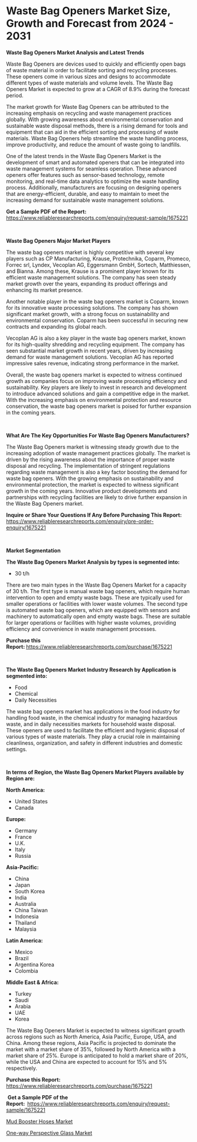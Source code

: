 <p><h1>Waste Bag Openers Market Size, Growth and Forecast from 2024 - 2031</h1></p><p><strong>Waste Bag Openers Market Analysis and Latest Trends</strong></p>
<p><p>Waste Bag Openers are devices used to quickly and efficiently open bags of waste material in order to facilitate sorting and recycling processes. These openers come in various sizes and designs to accommodate different types of waste materials and volume levels. The Waste Bag Openers Market is expected to grow at a CAGR of 8.9% during the forecast period.</p><p>The market growth for Waste Bag Openers can be attributed to the increasing emphasis on recycling and waste management practices globally. With growing awareness about environmental conservation and sustainable waste disposal methods, there is a rising demand for tools and equipment that can aid in the efficient sorting and processing of waste materials. Waste Bag Openers help streamline the waste handling process, improve productivity, and reduce the amount of waste going to landfills.</p><p>One of the latest trends in the Waste Bag Openers Market is the development of smart and automated openers that can be integrated into waste management systems for seamless operation. These advanced openers offer features such as sensor-based technology, remote monitoring, and real-time data analytics to optimize the waste handling process. Additionally, manufacturers are focusing on designing openers that are energy-efficient, durable, and easy to maintain to meet the increasing demand for sustainable waste management solutions.</p></p>
<p><strong>Get a Sample PDF of the Report:&nbsp;</strong> <a href="https://www.reliableresearchreports.com/enquiry/request-sample/1675221">https://www.reliableresearchreports.com/enquiry/request-sample/1675221</a></p>
<p>&nbsp;</p>
<p><strong>Waste Bag Openers Major Market Players</strong></p>
<p><p>The waste bag openers market is highly competitive with several key players such as CP Manufacturing, Krause, Protechnika, Coparm, Promeco, Forrec srl, Lyndex, Vecoplan AG, Eggersmann GmbH, Sortech, Matthiessen, and Bianna. Among these, Krause is a prominent player known for its efficient waste management solutions. The company has seen steady market growth over the years, expanding its product offerings and enhancing its market presence.</p><p>Another notable player in the waste bag openers market is Coparm, known for its innovative waste processing solutions. The company has shown significant market growth, with a strong focus on sustainability and environmental conservation. Coparm has been successful in securing new contracts and expanding its global reach.</p><p>Vecoplan AG is also a key player in the waste bag openers market, known for its high-quality shredding and recycling equipment. The company has seen substantial market growth in recent years, driven by increasing demand for waste management solutions. Vecoplan AG has reported impressive sales revenue, indicating strong performance in the market.</p><p>Overall, the waste bag openers market is expected to witness continued growth as companies focus on improving waste processing efficiency and sustainability. Key players are likely to invest in research and development to introduce advanced solutions and gain a competitive edge in the market. With the increasing emphasis on environmental protection and resource conservation, the waste bag openers market is poised for further expansion in the coming years.</p></p>
<p>&nbsp;</p>
<p><strong>What Are The Key Opportunities For Waste Bag Openers Manufacturers?</strong></p>
<p><p>The Waste Bag Openers market is witnessing steady growth due to the increasing adoption of waste management practices globally. The market is driven by the rising awareness about the importance of proper waste disposal and recycling. The implementation of stringent regulations regarding waste management is also a key factor boosting the demand for waste bag openers. With the growing emphasis on sustainability and environmental protection, the market is expected to witness significant growth in the coming years. Innovative product developments and partnerships with recycling facilities are likely to drive further expansion in the Waste Bag Openers market.</p></p>
<p><strong>Inquire or Share Your Questions If Any Before Purchasing This Report:</strong> <a href="https://www.reliableresearchreports.com/enquiry/pre-order-enquiry/1675221">https://www.reliableresearchreports.com/enquiry/pre-order-enquiry/1675221</a></p>
<p>&nbsp;</p>
<p><strong>Market Segmentation</strong></p>
<p><strong>The Waste Bag Openers Market Analysis by types is segmented into:</strong></p>
<p><ul><li>30 t/h</li></ul></p>
<p><p>There are two main types in the Waste Bag Openers Market for a capacity of 30 t/h. The first type is manual waste bag openers, which require human intervention to open and empty waste bags. These are typically used for smaller operations or facilities with lower waste volumes. The second type is automated waste bag openers, which are equipped with sensors and machinery to automatically open and empty waste bags. These are suitable for larger operations or facilities with higher waste volumes, providing efficiency and convenience in waste management processes.</p></p>
<p><strong>Purchase this Report:&nbsp;</strong><a href="https://www.reliableresearchreports.com/purchase/1675221">https://www.reliableresearchreports.com/purchase/1675221</a></p>
<p>&nbsp;</p>
<p><strong>The Waste Bag Openers Market Industry Research by Application is segmented into:</strong></p>
<p><ul><li>Food</li><li>Chemical</li><li>Daily Necessities</li></ul></p>
<p><p>The waste bag openers market has applications in the food industry for handling food waste, in the chemical industry for managing hazardous waste, and in daily necessities markets for household waste disposal. These openers are used to facilitate the efficient and hygienic disposal of various types of waste materials. They play a crucial role in maintaining cleanliness, organization, and safety in different industries and domestic settings.</p></p>
<p>&nbsp;</p>
<p><strong>In terms of Region, the Waste Bag Openers Market Players available by Region are:</strong></p>
<p>
    <p> <strong> North America: </strong>
        <ul>
            <li>United States</li>
            <li>Canada</li>
        </ul>
        </p> 
    <p> <strong> Europe: </strong>
        <ul>
            <li>Germany</li>
            <li>France</li>
            <li>U.K.</li>
            <li>Italy</li>
            <li>Russia</li>
        </ul>
        </p> 
    <p> <strong> Asia-Pacific: </strong>
        <ul>
            <li>China</li>
            <li>Japan</li>
            <li>South Korea</li>
            <li>India</li>
            <li>Australia</li>
            <li>China Taiwan</li>
            <li>Indonesia</li>
            <li>Thailand</li>
            <li>Malaysia</li>
        </ul>
        </p> 
    <p> <strong> Latin America: </strong>
        <ul>
            <li>Mexico</li>
            <li>Brazil</li>
            <li>Argentina Korea</li>
            <li>Colombia</li>
        </ul>
        </p> 
    <p> <strong> Middle East & Africa: </strong>
        <ul>
            <li>Turkey</li>
            <li>Saudi</li>
            <li>Arabia</li>
            <li>UAE</li>
            <li>Korea</li>
        </ul>
    </p>
    </p>
<p><p>The Waste Bag Openers Market is expected to witness significant growth across regions such as North America, Asia Pacific, Europe, USA, and China. Among these regions, Asia Pacific is projected to dominate the market with a market share of 35%, followed by North America with a market share of 25%. Europe is anticipated to hold a market share of 20%, while the USA and China are expected to account for 15% and 5% respectively.</p></p>
<p><strong>Purchase this Report: </strong><a href="https://www.reliableresearchreports.com/purchase/1675221">https://www.reliableresearchreports.com/purchase/1675221</a></p>
<p>&nbsp;<strong>Get a Sample PDF of the Report:&nbsp;&nbsp;</strong><a href="https://www.reliableresearchreports.com/enquiry/request-sample/1675221">https://www.reliableresearchreports.com/enquiry/request-sample/1675221</a></p>
<p><strong></strong></p>
<p><p><a href="https://issuu.com/reportprime-2/docs/mud-booster-hoses-market-size-2030.pptx">Mud Booster Hoses Market</a></p><p><a href="https://issuu.com/reportprime-2/docs/one-way-perspective-glass-market-size-2030.pptx">One-way Perspective Glass Market</a></p></p>